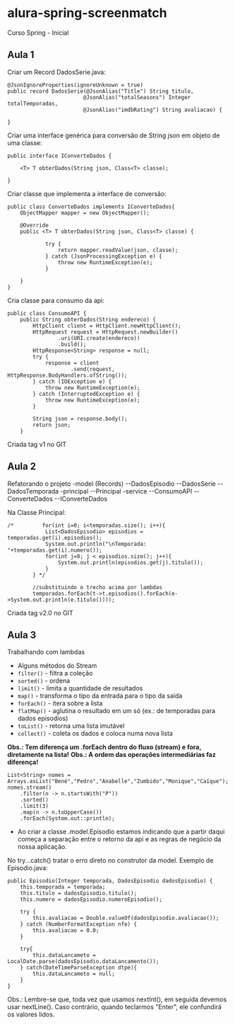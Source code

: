 # alura-spring-screenmatch
Curso Spring - Inicial

## Aula 1
Criar um Record DadosSerie.java:
```
@JsonIgnoreProperties(ignoreUnknown = true)
public record DadosSerie(@JsonAlias("Title") String titulo,
                        @JsonAlias("totalSeasons") Integer totalTemporadas,
                        @JsonAlias("imdbRating") String avaliacao) {

}
```

Criar uma interface genérica para conversão de String json em objeto de uma classe:
```
public interface IConverteDados {

    <T> T obterDados(String json, Class<T> classe);

}
```

Criar classe que implementa a interface de conversão:
```
public class ConverteDados implements IConverteDados{
    ObjectMapper mapper = new ObjectMapper();

    @Override
    public <T> T obterDados(String json, Class<T> classe) {

            try {
                return mapper.readValue(json, classe);
            } catch (JsonProcessingException e) {
                throw new RuntimeException(e);
            }

    }
}
```

Cria classe para consumo da api:
```
public class ConsumoAPI {
    public String obterDados(String endereco) {
        HttpClient client = HttpClient.newHttpClient();
        HttpRequest request = HttpRequest.newBuilder()
                .uri(URI.create(endereco))
                .build();
        HttpResponse<String> response = null;
        try {
            response = client
                    .send(request, HttpResponse.BodyHandlers.ofString());
        } catch (IOException e) {
            throw new RuntimeException(e);
        } catch (InterruptedException e) {
            throw new RuntimeException(e);
        }

        String json = response.body();
        return json;
    }
```

Criada tag v1 no GIT

## Aula 2
Refatorando o projeto
-model (Records)
--DadosEpisodio
--DadosSerie
--DadosTemporada
-principal
--Principal
-service
--ConsumoAPI
--ConverteDados
--IConverteDados

Na Classe Principal:
```
/*         for(int i=0; i<temporadas.size(); i++){
            List<DadosEpisodio> episodios = temporadas.get(i).episodios();
            System.out.println("\nTemporada: "+temporadas.get(i).numero());
            for(int j=0; j < episodios.size(); j++){
                System.out.println(episodios.get(j).titulo());
            }
        } */

        //substituindo o trecho acima por lambdas
        temporadas.forEach(t->t.episodios().forEach(e->System.out.println(e.titulo())));
```

Criada tag v2.0 no GIT

## Aula 3
Trabalhando com lambdas

- Alguns métodos do Stream
 - ```filter()```   - filtra a coleção
 - ```sorted()```   - ordena
 - ```limit()```    - limita a quantidade de resultados
 - ```map()```      - transforma o tipo da entrada para o tipo da saída
 - ```forEach()```  - itera sobre a lista
 - ```flatMap()```  - aglutina o resultado em um só (ex.: de temporadas para dados episodios)
 - ```toList()```   - retorna uma lista imutável
 - ```collect()```  - coleta os dados e coloca numa nova lista

__Obs.: Tem diferença um .forEach dentro do fluxo (stream) e fora, diretamente na lista!__
__Obs.: A ordem das operações intermediárias faz diferença!__

```
List<String> nomes = Arrays.asList("Bené","Pedro","Anabelle","Zumbido","Monique","Caíque");
nomes.stream()
    .filter(n -> n.startsWith("P"))
    .sorted()
    .limit(3)
    .map(n -> n.toUpperCase())
    .forEach(System.out::println);
```

- Ao criar a classe .model.Episodio estamos indicando que a partir daqui começa 
a separação entre o retorno da api e as regras de negócio da nossa aplicação.

No try...catch() tratar o erro direto no construtor da model. Exemplo de Episodio.java:

```
public Episodio(Integer temporada, DadosEpisodio dadosEpisodio) {
    this.temporada = temporada;
    this.titulo = dadosEpisodio.titulo();
    this.numero = dadosEpisodio.numeroEpisodio();
    
    try {
        this.avaliacao = Double.valueOf(dadosEpisodio.avaliacao());
    } catch (NumberFormatException nfe) {
        this.avaliacao = 0.0;
    }

    try{
        this.dataLancameto = LocalDate.parse(dadosEpisodio.dataLancamento());
    } catch(DateTimeParseException dtpe){
        this.dataLancameto = null;
    }
}
```

Obs.: Lembre-se que, toda vez que usamos nextInt(), em seguida devemos usar nextLine(). Caso contrário, quando teclarmos "Enter", ele confundirá os valores lidos.